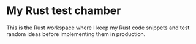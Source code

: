 # My Rust test chamber

This is the Rust workspace where I keep my Rust code snippets and test random ideas before implementing them in production. 
